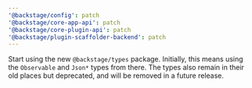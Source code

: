```yaml
---
'@backstage/config': patch
'@backstage/core-app-api': patch
'@backstage/core-plugin-api': patch
'@backstage/plugin-scaffolder-backend': patch
---
```


Start using the new `@backstage/types` package. Initially, this means using the `Observable` and `Json*` types from there. The types also remain in their old places but deprecated, and will be removed in a future release.
